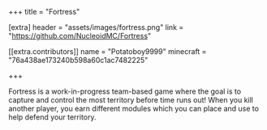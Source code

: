 +++
title = "Fortress"

[extra]
header = "assets/images/fortress.png"
link = "https://github.com/NucleoidMC/Fortress"

[[extra.contributors]]
name = "Potatoboy9999"
minecraft = "76a438ae173240b598a60c1ac7482225"

+++

Fortress is a work-in-progress team-based game where the goal is to capture and control the most territory before time runs out! When you kill another player, you earn different modules which you can place and use to help defend your territory.
